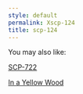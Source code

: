 ```yaml
---
style: default
permalink: Xscp-124
title: scp-124
---
```

You may also like:

[SCP-722](http://scp-wiki.net/scp-722)

[In a Yellow Wood](http://scp-wiki.net/in-a-yellow-wood)
